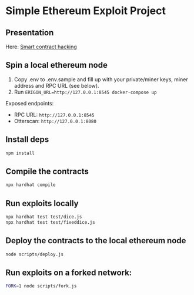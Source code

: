 # Simple Ethereum Exploit Project

## Presentation

Here: [Smart contract hacking](https://docs.google.com/presentation/d/1lE6GQHRqxcCY1SZZlo0buCmeyo1J5eQ5B3vdl8aNSdM/edit)

## Spin a local ethereum node

1. Copy .env to .env.sample and fill up with your private/miner keys, miner address and RPC URL (see below).
2. Run `ERIGON_URL=http://127.0.0.1:8545 docker-compose up`

Exposed endpoints:

- RPC URL: `http://127.0.0.1:8545`
- Otterscan: `http://127.0.0.1:8080`

## Install deps

```bash
npm install
```

## Compile the contracts

```bash
npx hardhat compile
```

## Run exploits locally

```bash
npx hardhat test test/dice.js
npx hardhat test test/fixeddice.js
```

## Deploy the contracts to the local ethereum node

```bash
node scripts/deploy.js
```

## Run exploits on a forked network:

```bash
FORK=1 node scripts/fork.js
```
